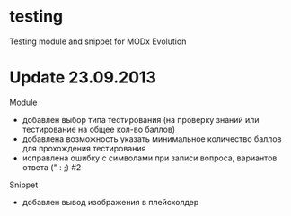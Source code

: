 testing
=======
Testing module and snippet for MODx Evolution

Update 23.09.2013
====

Module
- добавлен выбор типа тестирования (на проверку знаний или тестирование на общее кол-во баллов)
- добавлена возможность указать минимальное количество баллов для прохождения тестирования
- исправлена ошибку с символами при записи вопроса, вариантов ответа (" : ;) #2

Snippet
- добавлен вывод изображения в плейсхолдер
